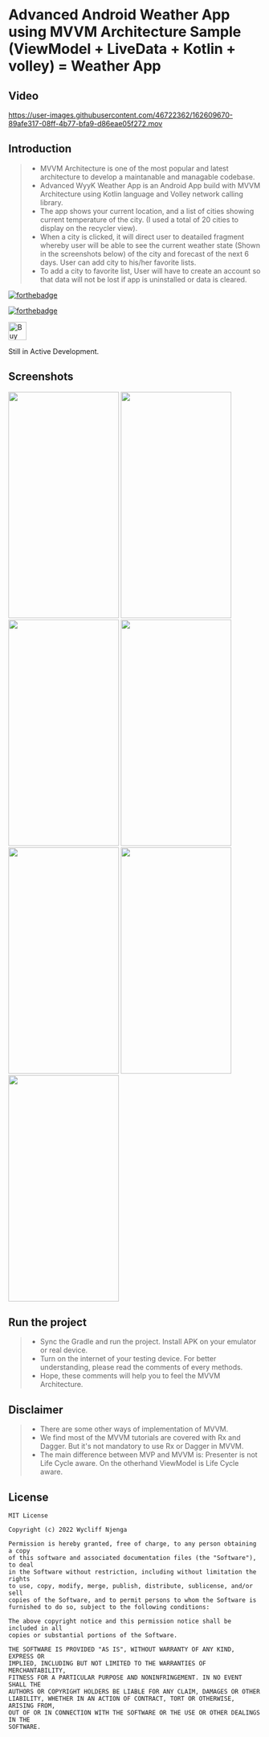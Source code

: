 
# Advanced Android Weather App using MVVM Architecture Sample (ViewModel + LiveData + Kotlin + volley) = Weather App
## Video

https://user-images.githubusercontent.com/46722362/162609670-89afe317-08ff-4b77-bfa9-d86eae05f272.mov

## Introduction
> - MVVM Architecture is one of the most popular and latest architecture to develop a maintanable and managable codebase.
> - Advanced WyyK Weather App is an Android App build with MVVM Architecture using Kotlin language and Volley network calling library.
> - The app shows your current location, and a list of cities showing current temperature of the city. (I used a total of 20 cities to display on the recycler view).
> - When a city is clicked, it will direct user to deatailed fragment whereby user will be able to see the current weather state 
> (Shown in the screenshots below) of the city and forecast of the next 6 days. User can add city to his/her favorite lists.
> - To add a city to favorite list, User will have to create an account so that data will not be lost if app is uninstalled or data is cleared.


[![forthebadge](https://forthebadge.com/images/badges/built-with-love.svg)](https://forthebadge.com)

[![forthebadge](https://forthebadge.com/images/badges/built-with-swag.svg)](https://forthebadge.com)

<a href='https://ko-fi.com/wycliffn2291' target='_blank'><img height='36' style='border:0px;height:36px;' src='https://az743702.vo.msecnd.net/cdn/kofi2.png?v=0' border='0' alt='Buy Me a Coffee at ko-fi.com' /></a>



Still in Active Development.

## Screenshots

<img src="https://user-images.githubusercontent.com/46722362/162608718-55030008-573f-4ce8-91b7-5bbe1336c3a7.png"
      data-canonical-src="https://user-images.githubusercontent.com/46722362/162608718-55030008-573f-4ce8-91b7-5bbe1336c3a7.png"
       width="220" height="450" />
       <img src="https://user-images.githubusercontent.com/46722362/162608725-7612cc37-4fe1-4503-bd31-315e7d756733.png"
      data-canonical-src="https://user-images.githubusercontent.com/46722362/162608725-7612cc37-4fe1-4503-bd31-315e7d756733.png"
       width="220" height="450" />
       <img src="https://user-images.githubusercontent.com/46722362/162608732-b6086ea1-b672-43b9-887f-5fe661f595d6.png"
      data-canonical-src="https://user-images.githubusercontent.com/46722362/162608732-b6086ea1-b672-43b9-887f-5fe661f595d6.png"
       width="220" height="450" />
       <img src="https://user-images.githubusercontent.com/46722362/162608727-c0cf1552-0112-41d3-a6c6-9df9dce46858.png"
      data-canonical-src="https://user-images.githubusercontent.com/46722362/162608727-c0cf1552-0112-41d3-a6c6-9df9dce46858.png"
       width="220" height="450" />
       <img src="https://user-images.githubusercontent.com/46722362/162608729-3fc47637-0983-4310-8a5c-6196d9d05efa.png"
      data-canonical-src="https://user-images.githubusercontent.com/46722362/162608729-3fc47637-0983-4310-8a5c-6196d9d05efa.png"
       width="220" height="450" />
       <img src="https://user-images.githubusercontent.com/46722362/162608730-64f2a187-f065-42fc-be66-ddbeb1a594be.png"
      data-canonical-src="https://user-images.githubusercontent.com/46722362/162608730-64f2a187-f065-42fc-be66-ddbeb1a594be.png"
       width="220" height="450" />
       <img src="https://user-images.githubusercontent.com/46722362/162608733-e3e4af2b-e7b1-4502-b024-3ee515a7b63b.png"
      data-canonical-src="https://user-images.githubusercontent.com/46722362/162608733-e3e4af2b-e7b1-4502-b024-3ee515a7b63b.png"
       width="220" height="450" />
       
       
## Run the project
> - Sync the Gradle and run the project. Install APK on your emulator or real device.
> - Turn on the internet of your testing device. For better understanding, please read the comments of every methods.
> - Hope, these comments will help you to feel the MVVM Architecture.

## Disclaimer
> - There are some other ways of implementation of MVVM.
> - We find most of the MVVM tutorials are covered with Rx and Dagger. But it's not mandatory to use Rx or Dagger in MVVM. 
> - The main difference between MVP and MVVM is: Presenter is not Life Cycle aware. On the otherhand ViewModel is Life Cycle aware.


## License
```
MIT License

Copyright (c) 2022 Wycliff Njenga

Permission is hereby granted, free of charge, to any person obtaining a copy
of this software and associated documentation files (the "Software"), to deal
in the Software without restriction, including without limitation the rights
to use, copy, modify, merge, publish, distribute, sublicense, and/or sell
copies of the Software, and to permit persons to whom the Software is
furnished to do so, subject to the following conditions:

The above copyright notice and this permission notice shall be included in all
copies or substantial portions of the Software.

THE SOFTWARE IS PROVIDED "AS IS", WITHOUT WARRANTY OF ANY KIND, EXPRESS OR
IMPLIED, INCLUDING BUT NOT LIMITED TO THE WARRANTIES OF MERCHANTABILITY,
FITNESS FOR A PARTICULAR PURPOSE AND NONINFRINGEMENT. IN NO EVENT SHALL THE
AUTHORS OR COPYRIGHT HOLDERS BE LIABLE FOR ANY CLAIM, DAMAGES OR OTHER
LIABILITY, WHETHER IN AN ACTION OF CONTRACT, TORT OR OTHERWISE, ARISING FROM,
OUT OF OR IN CONNECTION WITH THE SOFTWARE OR THE USE OR OTHER DEALINGS IN THE
SOFTWARE.

```
